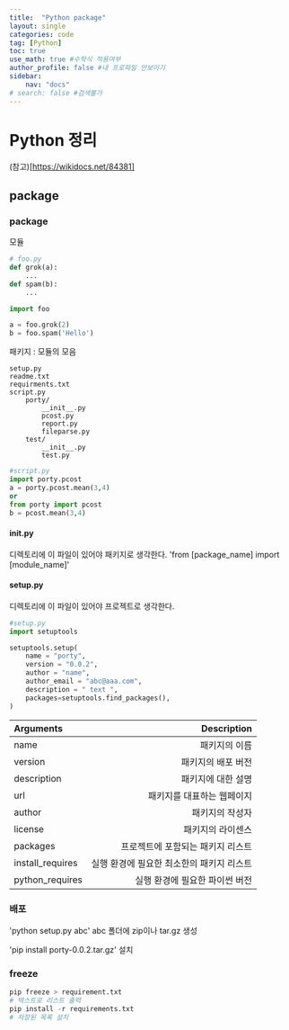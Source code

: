 ```yaml
---
title:  "Python package"
layout: single
categories: code
tag: [Python]
toc: true
use_math: true #수학식 적용여부
author_profile: false #내 프로파일 안보이기
sidebar:
    nav: "docs" 
# search: false #검색불가
---
```


# Python 정리 
(참고)[https://wikidocs.net/84381]



## package

### package
모듈
```py
# foo.py
def grok(a):
    ...
def spam(b):
    ...
```

```py
import foo

a = foo.grok(2)
b = foo.spam('Hello')
```
패키지 :
모듈의 모음
```
setup.py
readme.txt
requirments.txt
script.py
    porty/
        __init__.py
        pcost.py
        report.py
        fileparse.py
    test/
        __init__.py
        test.py
```
```py
#script.py
import porty.pcost
a = porty.pcost.mean(3,4)
or
from porty import pcost
b = pcost.mean(3,4)
```
#### __init__.py
디렉토리에 이 파일이 있어야 패키지로 생각한다.
'from [package_name] import [module_name]'
#### setup.py
디렉토리에 이 파일이 있어야 프로젝트로 생각한다.
```py
#setup.py
import setuptools

setuptools.setup(
    name = "porty",
    version = "0.0.2",
    author = "name",
    author_email = "abc@aaa.com",
    description = " text ",
    packages=setuptools.find_packages(),
)
```

|Arguments	|Description|
|:---|---:|
|name|	패키지의 이름|
|version|	패키지의 배포 버전|
|description|	패키지에 대한 설명|
|url|	패키지를 대표하는 웹페이지|
|author|	패키지의 작성자|
|license|	패키지의 라이센스|
|packages|	프로젝트에 포함되는 패키지 리스트|
|install_requires|	실행 환경에 필요한 최소한의 패키지 리스트|
|python_requires|	실행 환경에 필요한 파이썬 버전|

### 배포
'python setup.py abc'
abc 폴더에 zip이나 tar.gz 생성

'pip install porty-0.0.2.tar.gz'
설치

### freeze
```py
pip freeze > requirement.txt
# 텍스트로 리스트 출력
pip install -r requirements.txt
# 저장된 목록 설치
```